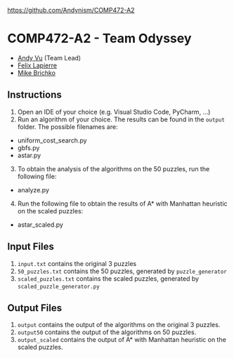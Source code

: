 https://github.com/Andynism/COMP472-A2

# COMP472-A2 - Team Odyssey

- [Andy Vu](https://github.com/Andynism) (Team Lead)
- [Felix Lapierre](https://github.com/felixlapierre)
- [Mike Brichko](https://github.com/MikeBrichko)

## Instructions
1. Open an IDE of your choice (e.g. Visual Studio Code, PyCharm, ...)
2. Run an algorithm of your choice. The results can be found in the ```output``` folder. The possible filenames are:
- uniform_cost_search.py
- gbfs.py
- astar.py
3. To obtain the analysis of the algorithms on the 50 puzzles, run the following file:
- analyze.py
4. Run the following file to obtain the results of A* with Manhattan heuristic on the scaled puzzles:
- astar_scaled.py

## Input Files
1. ```input.txt``` contains the original 3 puzzles
2. ```50_puzzles.txt``` contains the 50 puzzles, generated by ```puzzle_generator```
3. ```scaled_puzzles.txt``` contains the scaled puzzles, generated by ```scaled_puzzle_generator.py```

## Output Files
1. ```output``` contains the output of the algorithms on the original 3 puzzles.
2. ```output50``` contains the output of the algorithms on 50 puzzles.
3. ```output_scaled``` contains the output of A* with Manhattan heuristic on the scaled puzzles.
